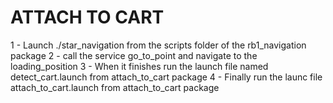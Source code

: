 # ATTACH TO CART
1 - Launch ./star_navigation from the scripts folder of the rb1_navigation package
2 - call the service go_to_point and navigate to the loading_position
3 - When it finishes run the launch file named detect_cart.launch from attach_to_cart package
4 - Finally run the launc file attach_to_cart.launch from attach_to_cart package
